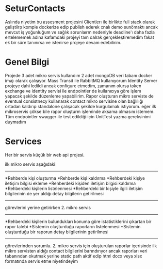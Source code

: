 # SeturContacts

Aslında niyetim bu assesment projesini Clientlerı ile birlikte full stack olarak geliştiirp komple dockerize edip publish ederek cnalı demo sunömaktı ancak mevcut iş yoğunluğum ve sağlık sorunlaırm nedeniyle deadline'ı daha fazla ertelememek adına kafamdaki projeyi tam oalrak gerçekleştiremedim fakat ek bir süre tanınırsa ve istenirse projeye devam edebilirim.

# Genel Bilgi
Projede 3 adet mikro servis kullandım 
2 adet mongoDB veri tabanı docker imajı olarak çalışıyor.
Mass Transit ile RabbitMQ kullanıyorum
Identity Server projeye dahi ledildi ancak configure etmedim, zamanım olursa token exchange ve identity servisi ile endpointler de kullanıcıya göre işlem yapacak şekilde düzenleme yapabilirim.
Rapor oluşturan mikro serviste de eventual consistnecy kullanarak contact mikro servisine olan bağlılığı ortadan kaldırıp standalone çalışacak şekilde kurgulamak istiyorum. 
eğer ilk mikroservis çökse bile rapor oluşturm işleminde aksama olmasını istemem.
Tüm endpointler swagger ile test edildiği için UnitTest yazma gereksinimi duymadım

# Services
Her bir servis küçük bir web api projesi.

ilk mikro servis aşağıdaki

--------------------------
*Rehberde kişi oluşturma
*Rehberde kişi kaldırma
*Rehberdeki kişiye iletişim bilgisi ekleme
*Rehberdeki kişiden iletişim bilgisi kaldırma
*Rehberdeki kişilerin listelenmesi
*Rehberdeki bir kişiyle ilgili iletişim bilgilerinin de yer aldığı detay bilgilerin getirilmesi

--------------------------

görevlerini yerine getirirken 2. mikro servis 

--------------------------

*Rehberdeki kişilerin bulundukları konuma göre istatistiklerini çıkartan bir rapor talebi
*Sistemin oluşturduğu raporların listelenmesi
*Sistemin oluşturduğu bir raporun detay bilgilerinin getirilmesi

--------------------------
görevlerinden sorumlu. 2. mikro servis için oluşturulan raporlar içerisinde ilk mikro servisten aldığı contact bilgilerini barındırıyor ancak raporları veri tabanından okutmak yerine static path aktif edip html docx veya xlsx formatında servis etme niyetindeyim

